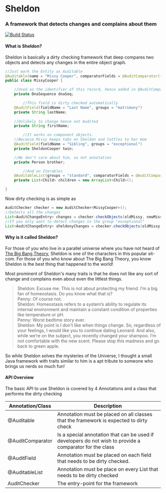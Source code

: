 # Sheldon
### A framework that detects changes and complains about them
[![Build Status](https://travis-ci.org/urvaksh/sheldon.svg?branch=master)](https://travis-ci.org/urvaksh/sheldon)

#### What is Sheldon?
Sheldon is basically a dirty checking framework that deep compares two objects and detects any changes in the entire object graph.
```Java
//Just mark the Entity as Auditable
@Auditable(name = "Missy Cooper", comparatorFields = @AuditComparator({ "dnaSeq" }))
public class MissyCooper {

	//Used as the identifier of this record, hence added in @AuditComparator
	private DnaSequence dnaSeq;

    	//This field is dirty checked automatically
	@AuditField(fieldName = "Last Name", groups = "matrimony")
	private String lastName;
	
	//Unlikely to change hence not Audited
	private String firstName;

    	//It works on component objects.
	//Because Missy keeps tabs on Sheldon and tattles to her mom
	@AuditField(fieldName = "Sibling", groups = "exceptional")
	private SheldonCooper twin;

	//We don't care about him, so not annotation
	private Person brother;

    	//And on Iterables
	@AuditableList(groups = "standard", comparatorFields = @AuditComparator("id"))
	private List<Child> children = new ArrayList<Child>();

}
```
Now dirty checking is as simple as
```Java
AuditChecker checker = new AuditChecker<MissyCooper>();
//Detects all the changes
List<AuditChangeEntry> changes = checker.checkObjects(oldMissy, newMissy);
//If you only want to detect changes in the group "exceptional"
List<AuditChangeEntry> sheldonyChanges = checker.checkObjects(oldMissy, newMissy, "exceptional");
```

#### Why is it called Sheldon?
For those of you who live in a parallel universe where you have not heard of [The Big Bang Theory](http://http://the-big-bang-theory.com/), Sheldon is one of the characters in this popular sit-com. For those of you who know about The Big Bang Theory, you know Sheldon is the best thing that happened to the world!

Most prominent of Sheldon's many traits is that he does not like any sort of change and complains even about even the littlest things.
>Sheldon: Excuse me. This is not about protecting my friend. I’m a big fan of homeostasis. Do you know what that is?   
>Penny: Of course not.   
>Sheldon: Homeostasis refers to a system’s ability to regulate its internal environment and maintain a constant condition of properties like temperature or pH.     
>Penny: Worst bedtime story ever.   
>Sheldon: My point is I don’t like when things change. So, regardless of your feelings, I would like you to continue dating Leonard. And also, while we’re on the subject, you recently changed your shampoo. I’m not comfortable with the new scent. Please stop this madness and go back to green apple.

So while Sheldon solves the mysteries of the Universe, I thought a small Java framework with traits similar to him is a apt tribute to someone who brings us nerds so much fun!   

#### API Overview   
The basic API to use Sheldon is covered by 4 Annotations and a class that performs the dirty checking   

| Annotation/Class | Description                                                                                              |
|------------------|----------------------------------------------------------------------------------------------------------|
| @Auditable       | Annotation must be placed on all classes that the framework is expected to dirty check                   |
| @AuditComparator | Is a special annotation that can be used if developers do not wish to provide a comparator for the class |
| @AuditField      | Annotation must be placed on each field that needs to be dirty checked.                                  |
| @AuditableList   | Annotation must be place on every List that needs to be dirty checked                                    |
| AuditChecker     | The entry-point for the framework                                                                        |
